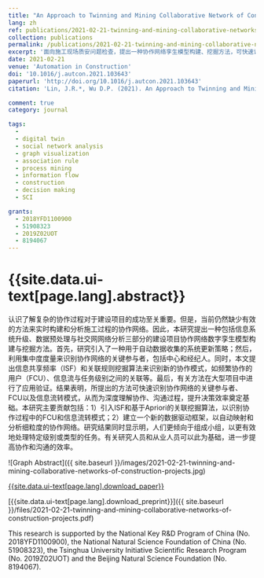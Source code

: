 ```yaml
---
title: "An Approach to Twinning and Mining Collaborative Network of Construction Projects"
lang: zh
ref: publications/2021-02-21-twinning-and-mining-collaborative-networks-of-construction-projects
collection: publications
permalink: /publications/2021-02-21-twinning-and-mining-collaborative-networks-of-construction-projects
excerpt: '面向施工现场质安问题检查，提出一种协作网络孪生模型构建、挖掘方法，可快速识别协作模式（包括关键关键参与人员、高频协作小组、信息流转路径），从而为管理决策者制定、优化管理方法与团队组织提供重要决策建议，大幅提升沟通、协作效率'
date: 2021-02-21
venue: 'Automation in Construction'
doi: '10.1016/j.autcon.2021.103643'
paperurl: 'http://doi.org/10.1016/j.autcon.2021.103643'
citation: 'Lin, J.R.*, Wu D.P. (2021). An Approach to Twinning and Mining Collaborative Network of Construction Projects. <i>Automation in Construction</i>, 125, 103643. doi: 10.1016/j.autcon.2021.103643'

comment: true
category: journal

tags: 
  - 
  - digital twin
  - social network analysis
  - graph visualization
  - association rule
  - process mining
  - information flow
  - construction
  - decision making
  - SCI

grants:
  - 2018YFD1100900
  - 51908323
  - 2019Z02UOT
  - 8194067
---
```



{{site.data.ui-text[page.lang].abstract}}
====

认识了解复杂的协作过程对于建设项目的成功至关重要。但是，当前仍然缺少有效的方法来实时构建和分析施工过程的协作网络。因此，本研究提出一种包括信息系统升级、数据预处理与社交网网络分析三部分的建设项目协作网络数字孪生模型构建与挖掘方法。首先，研究引入了一种用于自动数据收集的系统更新策略；然后，利用集中度度量来识别协作网络的关键参与者，包括中心和经纪人。同时，本文提出信息共享频率（ISF）和关联规则挖掘算法来识别新的协作模式，如频繁协作的用户（FCU）、信息流与任务级别之间的关联等。最后，有关方法在大型项目中进行了应用验证。结果表明，所提出的方法可快速识别协作网络的关键参与者、FCU以及信息流转模式，从而为深度理解协作、沟通过程，提升决策效率奠定基础。本研究主要贡献包括：1）引入ISF和基于Apriori的关联挖掘算法，以识别协作过程中的FCU和信息流转模式；2）建立一个新的数据驱动框架，以自动映射和分析细粒度的协作网络。研究结果同时显示明，人们更倾向于组成小组，以更有效地处理特定级别或类型的任务。有关研究人员和从业人员可以此为基础，进一步提高协作和沟通的效率。

![Graph Abstract]({{ site.baseurl }}/images/2021-02-21-twinning-and-mining-collaborative-networks-of-construction-projects.jpg)

[{{site.data.ui-text[page.lang].download_paper}}]({{page.paperurl}})

[{{site.data.ui-text[page.lang].download_preprint}}]({{ site.baseurl }}/files/2021-02-21-twinning-and-mining-collaborative-networks-of-construction-projects.pdf)

This research is supported by the National Key R&D Program of China (No. 2018YFD1100900), the National Natural Science Foundation of China (No. 51908323), the Tsinghua University Initiative Scientific Research Program (No. 2019Z02UOT) and the Beijing Natural Science Foundation (No. 8194067).



